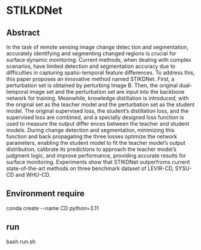 # STILKDNet


## Abstract
In the task of remote sensing image change detec
tion and segmentation, accurately identifying and segmenting
 changed regions is crucial for surface dynamic monitoring.
 Current methods, when dealing with complex scenarios, have
 limited detection and segmentation accuracy due to difficulties
 in capturing spatio-temporal feature differences. To address this,
 this paper proposes an innovative method named STIKDNet.
 First, a perturbation set is obtained by perturbing Image B.
 Then, the original dual-temporal image set and the perturbation
 set are input into the backbone network for training. Meanwhile,
 knowledge distillation is introduced, with the original set as
 the teacher model and the perturbation set as the student
 model. The original supervised loss, the student’s distillation
 loss, and the supervised loss are combined, and a specially
 designed loss function is used to measure the output differ
ences between the teacher and student models. During change
 detection and segmentation, minimizing this function and back
propagating the three losses optimize the network parameters,
 enabling the student model to fit the teacher model’s output
 distribution, calibrate its predictions to approach the teacher
 model’s judgment logic, and improve performance, providing
 accurate results for surface monitoring. Experiments show that
 STIKDNet outperfroms current state-of-the-art methods on three
 benchmark dataset of LEVIR-CD, SYSU-CD and WHU-CD. 


## Environment require
conda create --name CD python=3.11

## run
bash run.sh

